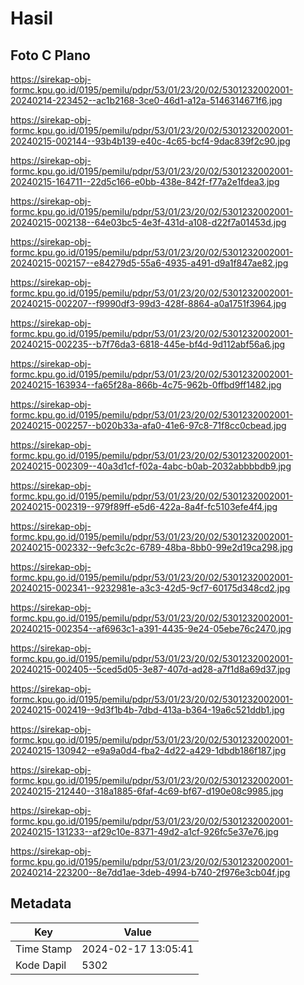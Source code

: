 # Hasil

## Foto C Plano

https://sirekap-obj-formc.kpu.go.id/0195/pemilu/pdpr/53/01/23/20/02/5301232002001-20240214-223452--ac1b2168-3ce0-46d1-a12a-5146314671f6.jpg

https://sirekap-obj-formc.kpu.go.id/0195/pemilu/pdpr/53/01/23/20/02/5301232002001-20240215-002144--93b4b139-e40c-4c65-bcf4-9dac839f2c90.jpg

https://sirekap-obj-formc.kpu.go.id/0195/pemilu/pdpr/53/01/23/20/02/5301232002001-20240215-164711--22d5c166-e0bb-438e-842f-f77a2e1fdea3.jpg

https://sirekap-obj-formc.kpu.go.id/0195/pemilu/pdpr/53/01/23/20/02/5301232002001-20240215-002138--64e03bc5-4e3f-431d-a108-d22f7a01453d.jpg

https://sirekap-obj-formc.kpu.go.id/0195/pemilu/pdpr/53/01/23/20/02/5301232002001-20240215-002157--e84279d5-55a6-4935-a491-d9a1f847ae82.jpg

https://sirekap-obj-formc.kpu.go.id/0195/pemilu/pdpr/53/01/23/20/02/5301232002001-20240215-002207--f9990df3-99d3-428f-8864-a0a1751f3964.jpg

https://sirekap-obj-formc.kpu.go.id/0195/pemilu/pdpr/53/01/23/20/02/5301232002001-20240215-002235--b7f76da3-6818-445e-bf4d-9d112abf56a6.jpg

https://sirekap-obj-formc.kpu.go.id/0195/pemilu/pdpr/53/01/23/20/02/5301232002001-20240215-163934--fa65f28a-866b-4c75-962b-0ffbd9ff1482.jpg

https://sirekap-obj-formc.kpu.go.id/0195/pemilu/pdpr/53/01/23/20/02/5301232002001-20240215-002257--b020b33a-afa0-41e6-97c8-71f8cc0cbead.jpg

https://sirekap-obj-formc.kpu.go.id/0195/pemilu/pdpr/53/01/23/20/02/5301232002001-20240215-002309--40a3d1cf-f02a-4abc-b0ab-2032abbbbdb9.jpg

https://sirekap-obj-formc.kpu.go.id/0195/pemilu/pdpr/53/01/23/20/02/5301232002001-20240215-002319--979f89ff-e5d6-422a-8a4f-fc5103efe4f4.jpg

https://sirekap-obj-formc.kpu.go.id/0195/pemilu/pdpr/53/01/23/20/02/5301232002001-20240215-002332--9efc3c2c-6789-48ba-8bb0-99e2d19ca298.jpg

https://sirekap-obj-formc.kpu.go.id/0195/pemilu/pdpr/53/01/23/20/02/5301232002001-20240215-002341--9232981e-a3c3-42d5-9cf7-60175d348cd2.jpg

https://sirekap-obj-formc.kpu.go.id/0195/pemilu/pdpr/53/01/23/20/02/5301232002001-20240215-002354--af6963c1-a391-4435-9e24-05ebe76c2470.jpg

https://sirekap-obj-formc.kpu.go.id/0195/pemilu/pdpr/53/01/23/20/02/5301232002001-20240215-002405--5ced5d05-3e87-407d-ad28-a7f1d8a69d37.jpg

https://sirekap-obj-formc.kpu.go.id/0195/pemilu/pdpr/53/01/23/20/02/5301232002001-20240215-002419--9d3f1b4b-7dbd-413a-b364-19a6c521ddb1.jpg

https://sirekap-obj-formc.kpu.go.id/0195/pemilu/pdpr/53/01/23/20/02/5301232002001-20240215-130942--e9a9a0d4-fba2-4d22-a429-1dbdb186f187.jpg

https://sirekap-obj-formc.kpu.go.id/0195/pemilu/pdpr/53/01/23/20/02/5301232002001-20240215-212440--318a1885-6faf-4c69-bf67-d190e08c9985.jpg

https://sirekap-obj-formc.kpu.go.id/0195/pemilu/pdpr/53/01/23/20/02/5301232002001-20240215-131233--af29c10e-8371-49d2-a1cf-926fc5e37e76.jpg

https://sirekap-obj-formc.kpu.go.id/0195/pemilu/pdpr/53/01/23/20/02/5301232002001-20240214-223200--8e7dd1ae-3deb-4994-b740-2f976e3cb04f.jpg


## Metadata

| Key        | Value               |
| ---------- | ------------------- |
| Time Stamp | 2024-02-17 13:05:41 |
| Kode Dapil | 5302                |



